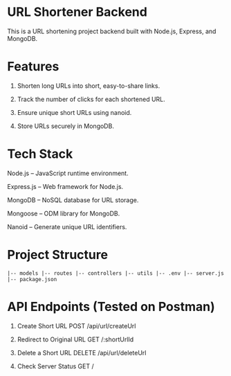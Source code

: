 # URL Shortener Backend
This is a URL shortening project backend built with Node.js, Express, and MongoDB.

# Features
1. Shorten long URLs into short, easy-to-share links.

2. Track the number of clicks for each shortened URL.

3. Ensure unique short URLs using nanoid.

4. Store URLs securely in MongoDB.

# Tech Stack
Node.js – JavaScript runtime environment.

Express.js – Web framework for Node.js.

MongoDB – NoSQL database for URL storage.

Mongoose – ODM library for MongoDB.

Nanoid – Generate unique URL identifiers.

# Project Structure

`|-- models
|-- routes
|-- controllers
|-- utils
|-- .env
|-- server.js
|-- package.json`


# API Endpoints (Tested on Postman)

1. Create Short URL
POST /api/url/createUrl

2. Redirect to Original URL
GET /:shortUrlId

3. Delete a Short URL
DELETE /api/url/deleteUrl

4. Check Server Status
GET /
